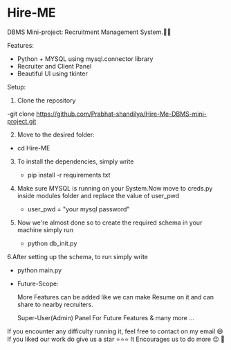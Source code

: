 # Hire-ME


DBMS Mini-project: Recruitment Management System.💫✨

Features:

 * Python + MYSQL using mysql.connector library
 * Recruiter and Client Panel
 * Beautiful UI using tkinter
 
 
 
 Setup:

1. Clone the repository

  -git clone https://github.com/Prabhat-shandilya/Hire-Me-DBMS-mini-project.git



2. Move to the desired folder:

  - cd Hire-ME



3. To install the dependencies, simply write
 
   - pip install -r requirements.txt



4. Make sure MYSQL is running on your System.Now move to creds.py inside modules folder and replace the value of user_pwd
 
   - user_pwd = "your mysql password"
  
  
     
5. Now we're almost done so to create the required schema in your machine simply run
 
   - python db_init.py



6.After setting up the schema, to run simply write
 
   - python main.py



* Future-Scope:

  More Features can be added like we can make Resume on it and can share to nearby recruiters.

  Super-User(Admin) Panel For Future Features & many more ...



If you encounter any difficulty running it, feel free to contact on my email 😄
If you liked our work do give us a star ⭐⭐⭐ It Encourages us to do more 😉 💫
